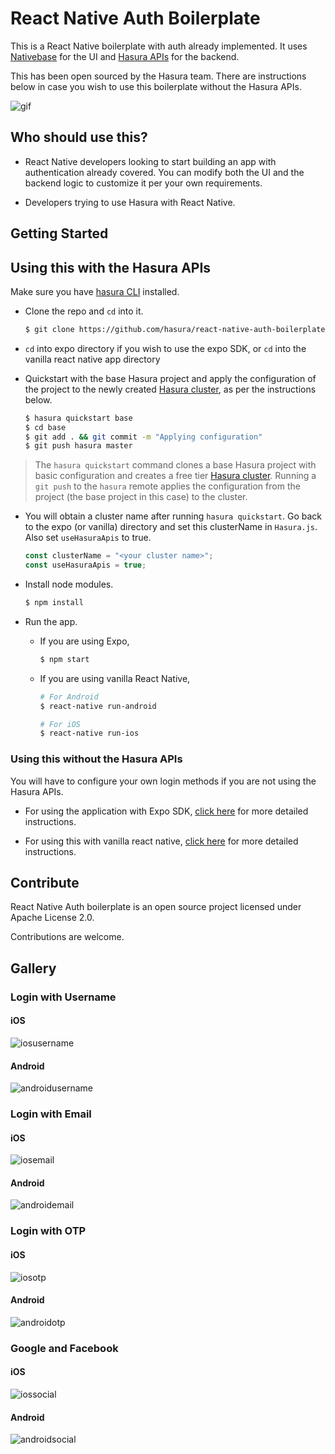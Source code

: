 # React Native Auth Boilerplate

This is a React Native boilerplate with auth already implemented. It uses [Nativebase](https://nativebase.io) for the UI and [Hasura APIs](https://hasura.io/features/auth) for the backend.

This has been open sourced by the Hasura team. There are instructions below in case you wish to use this boilerplate without the Hasura APIs. 

![gif](https://raw.githubusercontent.com/hasura/react-native-auth-boilerplate/master/readme-assets/ios/ios_gif.gif)

## Who should use this?

- React Native developers looking to start building an app with authentication already covered. You can modify both the UI and the backend logic to customize it per your own requirements. 

- Developers trying to use Hasura with React Native.


## Getting Started

## Using this with the Hasura APIs

Make sure you have [hasura CLI](https://docs.hasura.io/0.15/manual/install-hasura-cli.html) installed.

- Clone the repo and `cd` into it.

  ```bash
  $ git clone https://github.com/hasura/react-native-auth-boilerplate
  ```

- `cd` into expo directory if you wish to use the expo SDK, or `cd` into the vanilla react native app directory

- Quickstart with the base Hasura project and apply the configuration of the project to the newly created [Hasura cluster](https://docs.hasura.io/0.15/manual/cluster/index.html), as per the instructions below. 

  ```bash
  $ hasura quickstart base
  $ cd base
  $ git add . && git commit -m "Applying configuration"
  $ git push hasura master
  ```

> The `hasura quickstart` command clones a base Hasura project with basic configuration and creates a free tier [Hasura cluster](https://docs.hasura.io/0.15/manual/cluster/index.html). Running a `git push` to the `hasura` remote applies the configuration from the project (the base project in this case) to the cluster.

- You will obtain a cluster name after running `hasura quickstart`. Go back to the expo (or vanilla) directory and set this clusterName in `Hasura.js`. Also set `useHasuraApis` to true.

  ```javascript
  const clusterName = "<your cluster name>";
  const useHasuraApis = true;
  ```

- Install node modules.

  ```bash
  $ npm install
  ```

- Run the app.
  - If you are using Expo,

    ```bash
    $ npm start
    ```

  - If you are using vanilla React Native,

    ```bash
    # For Android
    $ react-native run-android

    # For iOS
    $ react-native run-ios
    ```

### Using this without the Hasura APIs

You will have to configure your own login methods if you are not using the Hasura APIs. 

- For using the application with Expo SDK, [click here](https://github.com/hasura/react-native-auth-boilerplate/blob/master/expo) for more detailed instructions. 


- For using this with vanilla react native, [click here](https://github.com/hasura/react-native-auth-boilerplate/blob/master/vanilla) for more detailed instructions. 


## Contribute

React Native Auth boilerplate is an open source project licensed under Apache License 2.0. 

Contributions are welcome.

## Gallery

### Login with Username

#### iOS

![iosusername](https://github.com/hasura/react-native-auth-boilerplate/raw/master/readme-assets/ios/iosusername.jpg)

#### Android

![androidusername](https://github.com/hasura/react-native-auth-boilerplate/raw/master/readme-assets/android/androidusername.jpg)


### Login with Email

#### iOS

![iosemail](https://github.com/hasura/react-native-auth-boilerplate/raw/master/readme-assets/ios/iosemail.jpg)

#### Android

![androidemail](https://github.com/hasura/react-native-auth-boilerplate/raw/master/readme-assets/android/androidemail.jpg)


### Login with OTP

#### iOS

![iosotp](https://github.com/hasura/react-native-auth-boilerplate/raw/master/readme-assets/ios/iosotp.jpg)

#### Android

![androidotp](https://github.com/hasura/react-native-auth-boilerplate/raw/master/readme-assets/android/androidotp.jpg)


### Google and Facebook

#### iOS

![iossocial](https://github.com/hasura/react-native-auth-boilerplate/raw/master/readme-assets/ios/iossocial.jpg)

#### Android

![androidsocial](https://github.com/hasura/react-native-auth-boilerplate/raw/master/readme-assets/android/androidsocial.jpg)
